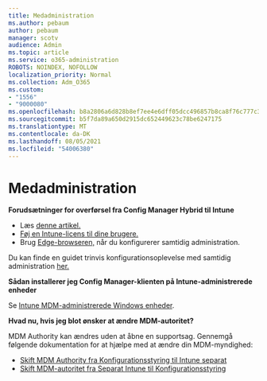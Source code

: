```yaml
---
title: Medadministration
ms.author: pebaum
author: pebaum
manager: scotv
audience: Admin
ms.topic: article
ms.service: o365-administration
ROBOTS: NOINDEX, NOFOLLOW
localization_priority: Normal
ms.collection: Adm_O365
ms.custom:
- "1556"
- "9000080"
ms.openlocfilehash: b8a2806a6d828b8ef7ee4e6dff05dcc496857b8ca8f76c777c39ff3155809668
ms.sourcegitcommit: b5f7da89a650d2915dc652449623c78be6247175
ms.translationtype: MT
ms.contentlocale: da-DK
ms.lasthandoff: 08/05/2021
ms.locfileid: "54006380"
---
```

# <a name="co-management"></a>Medadministration

**Forudsætninger for overførsel fra Config Manager Hybrid til Intune**

- Læs [denne artikel.](https://docs.microsoft.com/mem/configmgr/mdm/understand/what-happened-to-hybrid)
- [Føj en Intune-licens til dine brugere.](https://docs.microsoft.com/mem/intune/fundamentals/licenses-assign)
- Brug [Edge-browseren,](https://www.microsoft.com/edge) når du konfigurerer samtidig administration.

Du kan finde en guidet trinvis konfigurationsoplevelse med samtidig administration [her.](https://admin.microsoft.com/AdminPortal/Home?#/modernonboarding/comanagesetupguide)

**Sådan installerer jeg Config Manager-klienten på Intune-administrerede enheder**

Se [Intune MDM-administrerede Windows enheder](https://docs.microsoft.com/mem/configmgr/core/clients/deploy/deploy-clients-to-windows-computers#bkmk_mdm).

**Hvad nu, hvis jeg blot ønsker at ændre MDM-autoritet?**

MDM Authority kan ændres uden at åbne en supportsag. Gennemgå følgende dokumentation for at hjælpe med at ændre din MDM-myndighed:

- [Skift MDM Authority fra Konfigurationsstyring til Intune separat](https://docs.microsoft.com/mem/configmgr/mdm/understand/what-happened-to-hybrid)
- [Skift MDM-autoritet fra Separat Intune til Konfigurationsstyring](https://docs.microsoft.com/mem/configmgr/mdm/understand/what-happened-to-hybrid)
